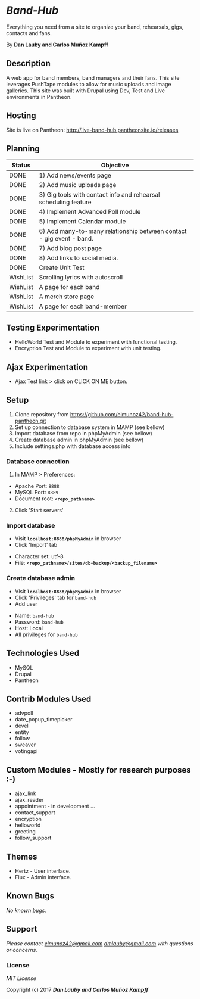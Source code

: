 # _Band-Hub_

Everything you need from a site to organize your band, rehearsals, gigs, contacts and fans.

By **Dan Lauby and Carlos Muñoz Kampff**

## Description

A web app for band members, band managers and their fans. This site leverages PushTape modules to allow for music uploads and image galleries. This site was built with Drupal using Dev, Test and Live environments in Pantheon.

## Hosting

Site is live on Pantheon: http://live-band-hub.pantheonsite.io/releases
## Planning

|Status | Objective                          |
|---------|-----------------------------------|
|DONE| 1) Add news/events page |
|DONE|2) Add music uploads page |
|DONE| 3) Gig tools with contact info and rehearsal scheduling feature |
|DONE| 4) Implement Advanced Poll module |
|DONE| 5) Implement Calendar module |
|DONE| 6) Add many-to-many relationship between contact - gig event - band. |
|DONE| 7) Add blog post page |
|DONE| 8) Add links to social media. |
|DONE | Create Unit Test |
|WishList| Scrolling lyrics with autoscroll|
|WishList| A page for each band |
|WishList| A merch store page |
|WishList| A page for each band-member |

## Testing Experimentation

* HelloWorld Test and Module to experiment with functional testing.
* Encryption Test and Module to experiment with unit testing.

## Ajax Experimentation

* Ajax Test link > click on CLICK ON ME button.

## Setup
1. Clone repository from https://github.com/elmunoz42/band-hub-pantheon.git
2. Set up connection to database system in MAMP (see bellow)
3. Import database from repo in phpMyAdmin (see bellow)
4. Create database admin in phpMyAdmin (see bellow)
5. Include settings.php with database access info

### Database connection
1. In MAMP > Preferences:
 - Apache Port: `8888`
 - MySQL Port: `8889`
 - Document root: **`<repo_pathname>`**
2. Click 'Start servers'

### Import database
* Visit **`localhost:8888/phpMyAdmin`** in browser
* Click 'Import' tab
 - Character set: utf-8
 - File: **`<repo_pathname>/sites/db-backup/<backup_filename>`**

### Create database admin
* Visit **`localhost:8888/phpMyAdmin`** in browser
* Click 'Privileges' tab for `band-hub`
* Add user
 - Name: `band-hub`
 - Password: `band-hub`
 - Host: Local
 - All privileges for `band-hub`


## Technologies Used

* MySQL
* Drupal
* Pantheon

## Contrib Modules Used
* advpoll
* date_popup_timepicker
* devel
* entity
* follow
* sweaver
* votingapi

## Custom Modules - Mostly for research purposes :-)
* ajax_link
* ajax_reader
* appointment - in development ...
* contact_support
* encryption
* helloworld
* greeting
* follow_support

## Themes
* Hertz - User interface.
* Flux - Admin interface.

## Known Bugs

_No known bugs._

## Support

_Please contact elmunoz42@gmail.com dmlauby@gmail.com with questions or concerns._

### License

*MIT License*

Copyright (c) 2017 _**Dan Lauby and Carlos Muñoz Kampff**_

